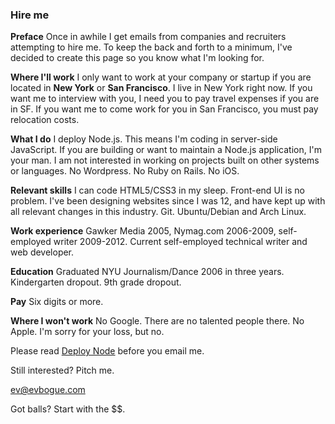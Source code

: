 ### Hire me

**Preface** Once in awhile I get emails from companies and recruiters attempting to hire me. To keep the back and forth to a minimum, I've decided to create this page so you know what I'm looking for.

**Where I'll work** I only want to work at your company or startup if you are located in **New York** or **San Francisco**. I live in New York right now. If you want me to interview with you, I need you to pay travel expenses if you are in SF. If you want me to come work for you in San Francisco, you must pay relocation costs. 

**What I do** I deploy Node.js. This means I'm coding in server-side JavaScript. If you are building or want to maintain a Node.js application, I'm your man. I am not interested in working on projects built on other systems or languages. No Wordpress. No Ruby on Rails. No iOS. 

**Relevant skills** I can code HTML5/CSS3 in my sleep. Front-end UI is no problem. I've been designing websites since I was 12, and have kept up with all relevant changes in this industry. Git. Ubuntu/Debian and Arch Linux.

**Work experience** Gawker Media 2005, Nymag.com 2006-2009, self-employed writer 2009-2012. Current self-employed technical writer and web developer. 

**Education** Graduated NYU Journalism/Dance 2006 in three years. Kindergarten dropout. 9th grade dropout.

**Pay** Six digits or more.

**Where I won't work** No Google. There are no talented people there. No Apple. I'm sorry for your loss, but no. 

Please read [Deploy Node](http://deploy.evbogue.com) before you email me.

Still interested? Pitch me.

[ev@evbogue.com](mailto:ev@evbogue.com)

Got balls? Start with the $$.

